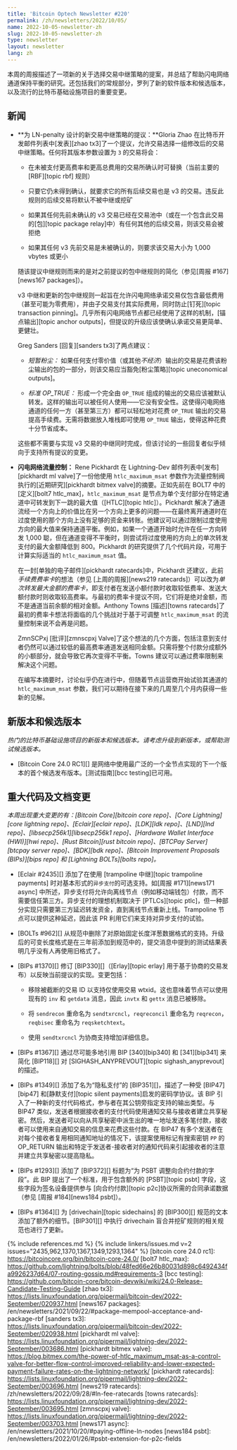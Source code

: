 ```yaml
---
title: 'Bitcoin Optech Newsletter #220'
permalink: /zh/newsletters/2022/10/05/
name: 2022-10-05-newsletter-zh
slug: 2022-10-05-newsletter-zh
type: newsletter
layout: newsletter
lang: zh
---
```

本周的周报描述了一项新的关于选择交易中继策略的提案，并总结了帮助闪电网络通道保持平衡的研究。还包括我们的常规部分，罗列了新的软件版本和候选版本，以及流行的比特币基础设施项目的重要变更。

## 新闻

- **为 LN-penalty 设计的新交易中继策略的提议：**Gloria Zhao 在比特币开发邮件列表中[发表][zhao tx3]了一个提议，允许交易选择一组修改后的交易中继策略。任何将其版本参数设置为 `3` 的交易将会：

    * 在未被支付更高费率和更高总费用的交易所确认时可替换（当前主要的 [RBF][topic rbf] 规则）

    * 只要它仍未得到确认，就要求它的所有后续交易也是 v3 的交易。违反此规则的后续交易将默认不被中继或挖矿

    * 如果其任何先前未确认的 v3 交易已经在交易池中（或在一个包含此交易的[包][topic package relay]中）有任何其他的后续交易，则该交易会被拒绝

    * 如果其任何 v3 先前交易是未被确认的，则要求该交易大小为 1,000 vbytes 或更小

    随该提议中继规则而来的是对之前提议的包中继规则的简化（参见[周报 #167][news167 packages]）。

    v3 中继和更新的包中继规则一起旨在允许闪电网络承诺交易仅包含最低费用（甚至可能为零费用），并由子交易支付其实际费用，同时防止[钉死][topic transaction pinning]。几乎所有闪电网络节点都已经使用了这样的机制，[锚点输出][topic anchor outputs]，但提议的升级应该使确认承诺交易更简单、更健壮。

    Greg Sanders [回复][sanders tx3]了两点建议：

    - *<!--ephemeral-dust-->短暂粉尘：* 如果任何支付零价值（或其他*不经济*）输出的交易是花费该粉尘输出的包的一部分，则该交易应当豁免[粉尘策略][topic uneconomical outputs]。

    - *标准 OP_TRUE：* 形成一个完全由 `OP_TRUE` 组成的输出的交易应该被默认转发。这样的输出可以被任何人使用——它没有安全性。这使得闪电网络通道的任何一方（甚至第三方）都可以轻松地对花费 `OP_TRUE` 输出的交易提高手续费。无需将数据放入堆栈即可使用 `OP_TRUE` 输出，使得这种花费十分节省成本。

    这些都不需要与实现 v3 交易的中继同时完成，但该讨论的一些回复者似乎倾向于支持所有提议的变更。

- **<!--ln-flow-control-->闪电网络流量控制：** Rene Pickhardt 在 Lightning-Dev 邮件列表中[发布][pickhardt ml valve]了一份他使用 `htlc_maximum_msat` 参数作为流量控制阀执行的[近期研究][pickhardt bitmex valve]的摘要。正如先前在 BOLT7 中的[定义][bolt7 htlc_max]，`htlc_maximum_msat` 是节点为单个支付部分在特定通道中可转发到下一跳的最大值（[HTLC][topic htlc]）。Pickhardt 解决了通道流经一个方向上的价值比在另一个方向上更多的问题——在最终离开通道时在过度使用的那个方向上没有足够的资金来转账。他建议可以通过限制过度使用方向的最大值来保持通道平衡。例如，如果一个通道开始时允许在任一方向转发 1,000 聪，但在通道变得不平衡时，则尝试将过度使用的方向上的单次转发支付的最大金额降低到 800。Pickhardt 的研究提供了几个代码片段，可用于计算实际适当的 `htlc_maximum_msat` 值。

    在一封[单独的电子邮件][pickhardt ratecards]中，Pickhardt 还建议，此前*手续费费率卡*的想法（参见 [上周的周报][news219 ratecards]）可以改为*单次转发最大金额的费率卡*，即支付者在发送小额付款时收取较低费率、发送大额付款时则收取较高费率。与最初的费率卡提议不同，它们将是绝对金额，而不是通道当前余额的相对金额。Anthony Towns [描述][towns ratecards]了最初的费率卡想法将面临的几个挑战对于基于可调整 `htlc_maximum_msat` 的流量控制来说不会再是问题。

    ZmnSCPxj [批评][zmnscpxj Valve]了这个想法的几个方面，包括注意到支付者仍然可以通过较低的最高费率通道发送相同金额。只需将整个付款分成额外的小额部分，就会导致它再次变得不平衡。Towns 建议可以通过费率限制来解决这个问题。

    在编写本摘要时，讨论似乎仍在进行中，但随着节点运营商开始试验其通道的 `htlc_maximum_msat` 参数，我们可以期待在接下来的几周至几个月内获得一些新的见解。

## 新版本和候选版本

*热门的比特币基础设施项目的新版本和候选版本。请考虑升级到新版本，或帮助测试候选版本。*

- [Bitcoin Core 24.0 RC1][] 是网络中使用最广泛的一个全节点实现的下一个版本的首个候选发布版本。[测试指南][bcc testing]已可用。

## 重大代码及文档变更

*本周出现重大变更的有：[Bitcoin Core][bitcoin core repo]、[Core Lightning][core lightning repo]、[Eclair][eclair repo]、[LDK][ldk repo]、[LND][lnd repo]、[libsecp256k1][libsecp256k1 repo]、[Hardware Wallet Interface (HWI)][hwi repo]、[Rust Bitcoin][rust bitcoin repo]、[BTCPay Server][btcpay server repo]、[BDK][bdk repo]、[Bitcoin Improvement Proposals (BIPs)][bips repo] 和 [Lightning BOLTs][bolts repo]。*

- [Eclair #2435][] 添加了在使用 [trampoline 中继][topic trampoline payments] 时对基本形式的`异步支付`的可选支持。如[周报 #171][news171 async] 中所述，异步支付将允许向离线节点（例如移动端钱包）付款，而不需要信任第三方。异步支付的理想机制取决于 [PTLCs][topic ptlc]，但一种部分实现只需要第三方延迟转发资金，直到离线节点重新上线。Trampoline 节点可以提供这种延迟，因此该 PR 利用它们来支持对异步支付的试验。

- [BOLTs #962][] 从规范中删除了对原始固定长度洋葱数据格式的支持。升级后的可变长度格式是在三年前添加到规范中的，提交消息中提到的测试结果表明几乎没有人再使用旧格式了。

- [BIPs #1370][] 修订 [BIP330][]（[Erlay][topic erlay] 用于基于协商的交易发布）以反映当前提议的实现。变更包括：

  - 移除被截断的交易 ID 以支持仅使用交易 wtxid。这也意味着节点可以使用现有的 `inv` 和 `getdata` 消息，因此 `invtx` 和 `gettx` 消息已被移除。

  - 将 `sendrecon` 重命名为 `sendtxrcncl`，`reqreconcil` 重命名为 `reqrecon`，`reqbisec` 重命名为 `reqsketchtext`。

  - 使用 `sendtxrcncl` 为协商支持增加详细信息。

- [BIPs #1367][] 通过尽可能多地引用 BIP [340][bip340] 和 [341][bip341] 来简化 [BIP118][] 对 [SIGHASH_ANYPREVOUT][topic sighash_anyprevout] 的描述。

- [BIPs #1349][] 添加了名为“隐私支付”的 [BIP351][]，描述了一种受 [BIP47][bip47] 和[静默支付][topic silent payments]启发的密码学协议。该 BIP 引入了一种新的支付代码格式，参与者在其公钥旁指定支持的输出类型。与 BIP47 类似，发送者根据接收者的支付代码使用通知交易与接收者建立共享秘密。然后，发送者可以向从共享秘密中派生出的唯一地址发送多笔付款，接收者可以使用来自通知交易的信息来花费这些付款。在 BIP47 有多个发送者在对每个接收者复用相同通知地址的情况下，该提案使用标记有搜索密钥 `PP` 的 OP_RETURN 输出和特定于发送者-接收者对的通知代码来引起接收者的注意并建立共享秘密以提高隐私。

- [BIPs #1293][] 添加了 [BIP372][] 标题为“为 PSBT 调整向合约付款的字段”。此 BIP 提出了一个标准，用于包含额外的 [PSBT][topic psbt] 字段，这些字段为签名设备提供参与 [向合约付款][topic p2c]协议所需的合同承诺数据（参见 [周报 #184][news184 psbt]）。

- [BIPs #1364][] 为 [drivechain][topic sidechains] 的 [BIP300][] 规范的文本添加了额外的细节。[BIP301][] 中执行 drivechain 盲合并挖矿规则的相关规范也进行了更新。

{% include references.md %}
{% include linkers/issues.md v=2 issues="2435,962,1370,1367,1349,1293,1364" %}
[bitcoin core 24.0 rc1]: https://bitcoincore.org/bin/bitcoin-core-24.0/
[bolt7 htlc_max]: https://github.com/lightning/bolts/blob/48fed66e26b80031d898c6492434fa9926237d64/07-routing-gossip.md#requirements-3
[bcc testing]: https://github.com/bitcoin-core/bitcoin-devwiki/wiki/24.0-Release-Candidate-Testing-Guide
[zhao tx3]: https://lists.linuxfoundation.org/pipermail/bitcoin-dev/2022-September/020937.html
[news167 packages]: /en/newsletters/2021/09/22/#package-mempool-acceptance-and-package-rbf
[sanders tx3]: https://lists.linuxfoundation.org/pipermail/bitcoin-dev/2022-September/020938.html
[pickhardt ml valve]: https://lists.linuxfoundation.org/pipermail/lightning-dev/2022-September/003686.html
[pickhardt bitmex valve]: https://blog.bitmex.com/the-power-of-htlc_maximum_msat-as-a-control-valve-for-better-flow-control-improved-reliability-and-lower-expected-payment-failure-rates-on-the-lightning-network/
[pickhardt ratecards]: https://lists.linuxfoundation.org/pipermail/lightning-dev/2022-September/003696.html
[news219 ratecards]: /zh/newsletters/2022/09/28/#ln-fee-ratecards
[towns ratecards]: https://lists.linuxfoundation.org/pipermail/lightning-dev/2022-September/003695.html
[zmnscpxj valve]: https://lists.linuxfoundation.org/pipermail/lightning-dev/2022-September/003703.html
[news171 async]: /en/newsletters/2021/10/20/#paying-offline-ln-nodes
[news184 psbt]: /en/newsletters/2022/01/26/#psbt-extension-for-p2c-fields
